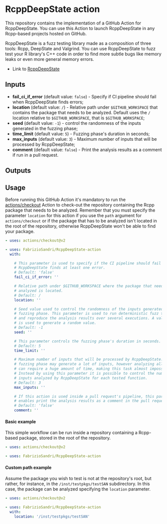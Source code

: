 # RcppDeepState action
This repository contains the implementation of a GitHub Action for RcppDeepState. You can use this Action to launch RcppDeepState in any Rcpp-based projects hosted on GitHub.

RcppDeepState is a fuzz testing library made as a composition of three tools: Rcpp, DeepState and Valgrind. You can use RcppDeepState to fuzz test your R library's C++ code in order to find more subtle bugs like memory leaks or even more general memory errors. 

* Link to [RcppDeepState](https://github.com/FabrizioSandri/RcppDeepState)

## Inputs
-   **fail_ci_if_error** (default value: `false`) - Specify if CI pipeline should fail when RcppDeepState finds errors;
-   **location** (default value: `/`) - Relative path under `$GITHUB_WORKSPACE` that contains the package that needs to be analyzed. Default uses the `/` location relative to `$GITHUB_WORKSPACE`, that is `$GITHUB_WORKSPACE`;
-   **seed** (default value: `-1`) - control the randomness of the inputs generated in the fuzzing phase;
-   **time_limit** (default value: `5`) - Fuzzing phase's duration in seconds;
-   **max_inputs** (default value: `3`) - Maximum number of inputs that will be processed by RcppDeepState;
-   **comment** (default value: `false`) - Print the analysis results as a comment if run in a pull request.

## Outputs

## Usage
Before running this GitHub Action it's mandatory to run the [actions/checkout](https://github.com/actions/checkout) Action to check-out the repository containing the Rcpp package that needs to be analyzed. Remember that you must specify the parameter `location` for this action if you use the `path` argument for `actions/checkout` or if the package that has to be analyzed isn't located in the root of the repository, otherwise RcppDeepState won't be able to find your package.

```yaml
- uses: actions/checkout@v2

- uses: FabrizioSandri/RcppDeepState-action
  with:

    # This parameter is used to specify if the CI pipeline should fail when 
    # RcppDeepState finds at least one error.
    # Default: 'false'
    fail_ci_if_error: ''

    # Relative path under $GITHUB_WORKSPACE where the package that needs to be
    # analyzed is located.
    # Default: / 
    location: ''

    # Seed value used to control the randomness of the inputs generated in the 
    # fuzzing phase. This parameter is used to run deterministic fuzz testing 
    # and reproduce the analysis results over several executions. A value of -1
    # is used to generate a random value. 
    # Default: -1
    seed: ''

    # This parameter controls the fuzzing phase's duration in seconds. 
    # Default: 5
    time_limit: ''

    # Maximum number of inputs that will be processed by RcppDeepState. The 
    # fuzzing phase may generate a lot of inputs, however analyzing all of them
    # can require a huge amount of time, making this task almost impossible.
    # Instead by using this parameter it is possible to control the number of 
    # inputs analyzed by RcppDeepState for each tested function. 
    # Default: 3
    max_inputs: ''

    # If this action is used inside a pull request's pipeline, this parameter
    # enables print the analysis results as a comment in the pull request. 
    # Default: 'false'
    comment: ''
```

#### Basic example
This simple workflow can be run inside a repository containing a Rcpp-based package, stored in the root of the repository. 
```yaml
- uses: actions/checkout@v2

- uses: FabrizioSandri/RcppDeepState-action
```

#### Custom path example
Assume the package you wish to test is not at the repository's root, but rather, for instance, in the `/inst/testpkgs/testSAN` subdirectory. In this case, the package can be analyzed specifying the `location` parameter. 

```yaml
- uses: actions/checkout@v2

- uses: FabrizioSandri/RcppDeepState-action
  with:
    location: '/inst/testpkgs/testSAN'
```